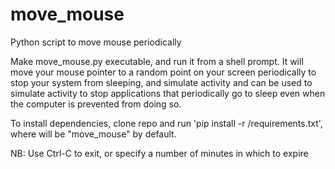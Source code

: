 # move_mouse
Python script to move mouse periodically

Make move_mouse.py executable, and run it from a shell prompt. It will move your mouse pointer to a random point on your screen periodically to stop your system from sleeping, and simulate activity and can be used to simulate activity to stop applications that periodically go to sleep even when the computer is prevented from doing so.

To install dependencies, clone repo and run 'pip install -r <directory>/requirements.txt', where <directory> will be "move_mouse" by default.

NB: Use Ctrl-C to exit, or specify a number of minutes in which to expire

